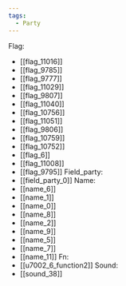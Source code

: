 ```yaml
---
tags:
  - Party
---
```

Flag:
- [[flag_11016]]
- [[flag_9785]]
- [[flag_9777]]
- [[flag_11029]]
- [[flag_9807]]
- [[flag_11040]]
- [[flag_10756]]
- [[flag_11051]]
- [[flag_9806]]
- [[flag_10759]]
- [[flag_10752]]
- [[flag_6]]
- [[flag_11008]]
- [[flag_9795]]
Field_party:
- [[field_party_0]]
Name:
- [[name_6]]
- [[name_1]]
- [[name_0]]
- [[name_8]]
- [[name_2]]
- [[name_9]]
- [[name_5]]
- [[name_7]]
- [[name_11]]
Fn:
- [[u7002_6_function2]]
Sound:
- [[sound_38]]
